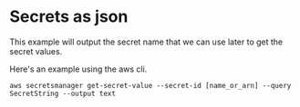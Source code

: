 # Secrets as json

This example will output the secret name that we can use later to get the secret values.

Here's an example using the aws cli.

```shell
aws secretsmanager get-secret-value --secret-id [name_or_arn] --query SecretString --output text
```
